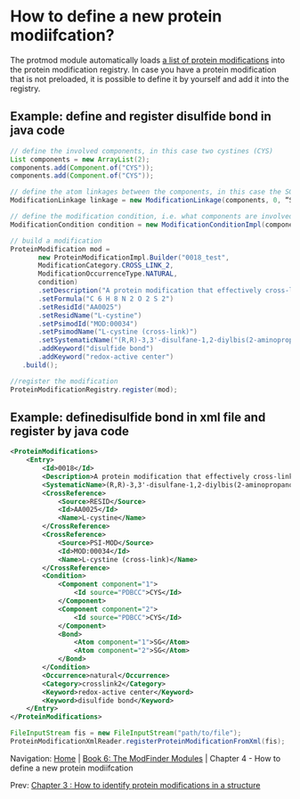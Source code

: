 How to define a new protein modiifcation?
===

The protmod module automatically loads [a list of protein modifications](supported-protein-modifications.md) into the protein modification registry. In case you have a protein modification that is not preloaded, it is possible to define it by yourself and add it into the registry.

## Example: define and register disulfide bond in java code

```java
// define the involved components, in this case two cystines (CYS) 
List components = new ArrayList(2);
components.add(Component.of("CYS"));
components.add(Component.of("CYS"));

// define the atom linkages between the components, in this case the SG atoms on both CYS groups
ModificationLinkage linkage = new ModificationLinkage(components, 0, “SG”, 1, “SG”);

// define the modification condition, i.e. what components are involved and what atoms are linked between them
ModificationCondition condition = new ModificationConditionImpl(components, Collections.singletonList(linkage));

// build a modification
ProteinModification mod =
       new ProteinModificationImpl.Builder("0018_test", 
       ModificationCategory.CROSS_LINK_2,
       ModificationOccurrenceType.NATURAL,
       condition)
       .setDescription("A protein modification that effectively cross-links two L-cysteine residues to form L-cystine.")
       .setFormula("C 6 H 8 N 2 O 2 S 2")
       .setResidId("AA0025")
       .setResidName("L-cystine")
       .setPsimodId("MOD:00034")
       .setPsimodName("L-cystine (cross-link)")
       .setSystematicName("(R,R)-3,3'-disulfane-1,2-diylbis(2-aminopropanoic acid)")
       .addKeyword("disulfide bond")
       .addKeyword("redox-active center")
   .build();

//register the modification
ProteinModificationRegistry.register(mod);
```

## Example: definedisulfide bond in xml file and register by java code
```xml
<ProteinModifications>
	<Entry>
		<Id>0018</Id>
		<Description>A protein modification that effectively cross-links two L-cysteine residues to form L-cystine.</Description>
		<SystematicName>(R,R)-3,3'-disulfane-1,2-diylbis(2-aminopropanoic acid)</SystematicName>
		<CrossReference>
			<Source>RESID</Source>
			<Id>AA0025</Id>
			<Name>L-cystine</Name>
		</CrossReference>
		<CrossReference>
			<Source>PSI-MOD</Source>
			<Id>MOD:00034</Id>
			<Name>L-cystine (cross-link)</Name>
		</CrossReference>
		<Condition>
			<Component component="1">
				<Id source="PDBCC">CYS</Id>
			</Component>
			<Component component="2">
				<Id source="PDBCC">CYS</Id>
			</Component>
			<Bond>
				<Atom component="1">SG</Atom>
				<Atom component="2">SG</Atom>
			</Bond>
		</Condition>
		<Occurrence>natural</Occurrence>
		<Category>crosslink2</Category>
		<Keyword>redox-active center</Keyword>
		<Keyword>disulfide bond</Keyword>
	</Entry>
</ProteinModifications>
```

```java
FileInputStream fis = new FileInputStream("path/to/file");
ProteinModificationXmlReader.registerProteinModificationFromXml(fis);
```


Navigation:
[Home](../README.md)
| [Book 6: The ModFinder Modules](README.md)
| Chapter 4 - How to define a new protein modiifcation

Prev: [Chapter 3 : How to identify protein modifications in a structure](identify-protein-modifications.md)

